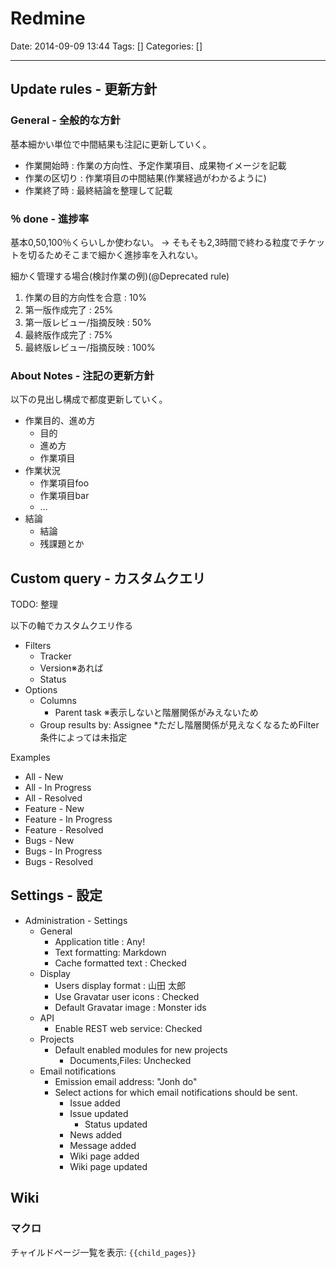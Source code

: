 # Redmine

Date: 2014-09-09 13:44
Tags: []
Categories: []

---

## Update rules - 更新方針

### General - 全般的な方針

基本細かい単位で中間結果も注記に更新していく。

- 作業開始時 : 作業の方向性、予定作業項目、成果物イメージを記載
- 作業の区切り : 作業項目の中間結果(作業経過がわかるように)
- 作業終了時 : 最終結論を整理して記載

### ％ done - 進捗率

基本0,50,100％くらいしか使わない。
-> そもそも2,3時間で終わる粒度でチケットを切るためそこまで細かく進捗率を入れない。

細かく管理する場合(検討作業の例)(@Deprecated rule)

1. 作業の目的方向性を合意  : 10%
1. 第一版作成完了          : 25%
1. 第一版レビュー/指摘反映 : 50%
1. 最終版作成完了          : 75%
1. 最終版レビュー/指摘反映 : 100%

### About Notes - 注記の更新方針

以下の見出し構成で都度更新していく。

- 作業目的、進め方
    - 目的
    - 進め方
    - 作業項目
- 作業状況
    - 作業項目foo
    - 作業項目bar
    - …
- 結論
    - 結論
    - 残課題とか

## Custom query - カスタムクエリ

TODO: 整理

以下の軸でカスタムクエリ作る

- Filters
    - Tracker
    - Version※あれば
    - Status
- Options
    - Columns
        - Parent task ※表示しないと階層関係がみえないため
    - Group results by: Assignee \*ただし階層関係が見えなくなるためFilter条件によっては未指定

Examples

- All - New
- All - In Progress
- All - Resolved
- Feature - New
- Feature - In Progress
- Feature - Resolved
- Bugs - New
- Bugs - In Progress
- Bugs - Resolved

## Settings - 設定

- Administration - Settings
    - General
        - Application title : Any!
        - Text formatting: Markdown
        - Cache formatted text : Checked
    - Display
        - Users display format : 山田 太郎
        - Use Gravatar user icons : Checked
        - Default Gravatar image : Monster ids
    - API
        - Enable REST web service: Checked
    - Projects
        - Default enabled modules for new projects
            - Documents,Files: Unchecked
    - Email notifications
        - Emission email address: "Jonh do" <mail address>
        - Select actions for which email notifications should be sent.
            - Issue added
            - Issue updated
                - Status updated
            - News added
            - Message added
            - Wiki page added
            - Wiki page updated

## Wiki

### マクロ

チャイルドページ一覧を表示: `{{child_pages}}`

